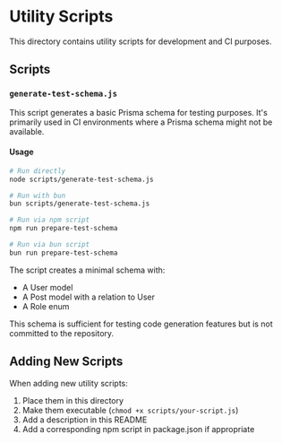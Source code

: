 # Utility Scripts

This directory contains utility scripts for development and CI purposes.

## Scripts

### `generate-test-schema.js`

This script generates a basic Prisma schema for testing purposes. It's primarily used in CI environments where a Prisma schema might not be available.

#### Usage

```bash
# Run directly
node scripts/generate-test-schema.js

# Run with bun
bun scripts/generate-test-schema.js

# Run via npm script
npm run prepare-test-schema

# Run via bun script
bun run prepare-test-schema
```

The script creates a minimal schema with:

- A User model
- A Post model with a relation to User
- A Role enum

This schema is sufficient for testing code generation features but is not committed to the repository.

## Adding New Scripts

When adding new utility scripts:

1. Place them in this directory
2. Make them executable (`chmod +x scripts/your-script.js`)
3. Add a description in this README
4. Add a corresponding npm script in package.json if appropriate
